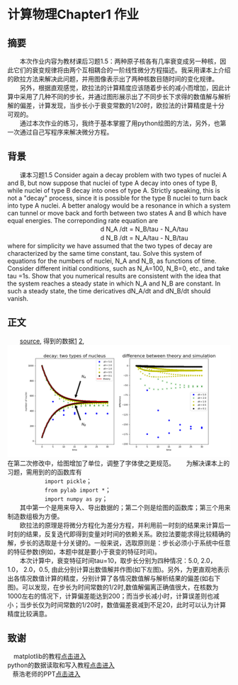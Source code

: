 # 计算物理Chapter1 作业  
## 摘要  
　　本次作业内容为教材课后习题1.5：两种原子核各有几率衰变成另一种核，因此它们的衰变规律将由两个互相耦合的一阶线性微分方程描述。我采用课本上介绍的欧拉方法来解决此问题，并用图像表示出了两种核数目随时间的变化规律。  
　　另外，根据直观感觉，欧拉法的计算精度应该随着步长的减小而增加，因此计算中采用了几种不同的步长，并通过图形展示出了不同步长下求得的数值解与解析解的偏差，计算发现，当步长小于衰变常数的1/20时，欧拉法的计算精度是十分可观的。  
　　通过本次作业的练习，我终于基本掌握了用python绘图的方法，另外，也第一次通过自己写程序来解决微分方程。  
## 背景  
　　课本习题1.5 Consider again  a decay problem with two types of nuclei A and B, but now suppose that nuclei of type A decay into ones of type B, while nuclei of type B decay into ones of type A. Strictly speaking, this is not a "decay" process, since it is possible for the type B nuclei to turn back into type A nuclei. A better analogy would be a resonance in which a system can tunnel or move back and forth between two states A and B which have equal energies. The correponding rate equation are   
　　　　　　　　　　　　　　　d N_A /dt = N_B/tau - N_A/tau  
　　　　　　　　　　　　　　　d N_B /dt = N_A/tau - N_B/tau  
where for simplicity we have assumed that the two types of decay are characterized by the same time constant, tau. Solve this system of equations for the numbers of nuclei, N_A and N_B, as functions of time. Consider different initial conditions, such as N_A=100, N_B=0, etc., and take tau =1s. Show that you numerical results are consistent with the idea that the system reaches a steady state in which N_A and N_B are constant. In such a steady state, the time dericatives dN_A/dt and dN_B/dt should vanish.
## 正文  
　　[source](https://github.com/wzrwisdom/compuational_physics_N2015301020068/blob/master/Exercise_04/source),
    得到的数据[1](https://github.com/wzrwisdom/compuational_physics_N2015301020068/blob/master/Exercise_04/nuclei_decay_two_type_pickle.txt)
    [2](https://github.com/wzrwisdom/compuational_physics_N2015301020068/blob/master/Exercise_04/nuclei_decay_two_type_txt.txt),
    ![图片](https://github.com/wzrwisdom/compuational_physics_N2015301020068/blob/master/Exercise_04/decay%20of%20nuclei.png)
  　在第二次修改中，给图增加了单位，调整了字体使之更规范。  
 　为解决课本上的习题，需用到的的函数库有  
　　　　　　`import pickle`；  
　　　　　　`from pylab import *`；  
　　　　　　`import numpy as py`；  
　　其中第一个是用来导入、导出数据的；第二个则是绘图的函数库；第三个用来制造数组极为方便。  
　　欧拉法的原理是将微分方程化为差分方程，并利用前一时刻的结果来计算后一时刻的结果，反复迭代即得到变量对时间的依赖关系。欧拉法要能求得比较精确的解，步长的选取是十分关键的。一般来说，选取原则是：步长必须小于系统中任意的特征参数(例如，本题中就是要小于衰变的特征时间)。  
　　本次计算中，衰变特征时间tau=10，取步长分别为四种情况：5.0, 2.0， 1.0， 2.0，0.5, 由此分别计算出数值解并作图(如下左图)。另外，为更直观地表示出各情况数值计算的精度，分别计算了各情况数值解与解析结果的偏差(如右下图)。可以发现，在步长为时间常数的1/2时,数值解偏离正确值很大，在核数为1000左右的情况下，计算偏差能达到200；而当步长减小时，计算误差则也减小；当步长仅为时间常数的1/20时，数值偏差衰减到不足20，此时可以认为计算精度比较满意。
  ## 致谢 
  　matplotlib的教程[点击进入](http://liam0205.me/2014/09/11/matplotlib-tutorial-zh-cn/)<br>
    python的数据读取和写入教程[点击进入](http://www.ibm.com/developerworks/cn/opensource/os-python8/)<br>
    蔡浩老师的PPT[点击进入](https://www.evernote.com/shard/s140/sh/d351f9a3-8076-4274-944b-7043e0ce8cf3/4f89e8630604ea23262f00b3ed11f8ad)
